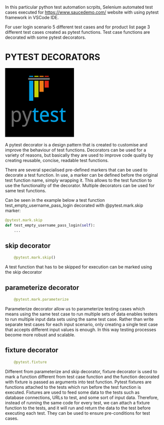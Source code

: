 
In this particular python test automation scrpits, Selenium automated test cases executed for https://www.saucedemo.com/ website with using pytest framework in VSCode IDE.

For user login scenario 5 different test cases and for product list page 3 different test cases created as pytest functions.
Test case functions are decorated with some pytest decorators. 

# PYTEST DECORATORS

![alt text](https://github.com/KubraIsik/tobeto-test-assignments/blob/main/selenium_python_2/pytestimage.png)

A pytest decorator is a design pattern that is created to customise and improve the behaviour of test functions. 
Decorators can be used for a variety of reasons, but basically they are used to improve code quality by creating reusable, concise, readable test functions.

There are several specialised pre-defined markers that can be used to decorate a test function. In use, a marker can be defined before the original test function name, simply wrapping it. This allows to the test function to use the functionality of the decorator. Multiple decorators can be used for same test functions.

Can be seen in the example below a test function test_empty_username_pass_login decorated with @pytest.mark.skip marker:
```python 
@pytest.mark.skip
def test_empty_username_pass_login(self):
    ...
```

## skip decorator
```python 
    @pytest.mark.skip()
```
A test function that has to be skipped for execution can be marked using the skip decorator

## parameterize decorator
```python 
    @pytest.mark.parameterize
```
Parameterize decorator allow us to parameterize testing cases which means using the same test case to run multiple sets of data
enables testers to run multiple input data sets using the same test case. Rather than write separate test cases for each input scenario, 
only creating a single test case that accepts different input values is enough. In this way testing processes become more robust and scalable.

## fixture decorator
```python 
    @pytest.fixture
```
Different from parameterize and skip decorator, fixture decorator is used to mark a function different from test case function and the function decorated with fixture is passed as arguments into test function. 
Pytest fixtures are functions attached to the tests which run before the test function is executed. Fixtures are used to feed some data to the tests such as database connections, URLs to test, and some sort of input data. Therefore, instead of running the same code for every test, we can attach a fixture function to the tests, and it will run and return the data to the test before executing each test. They can be used to ensure pre-conditions for test cases.
